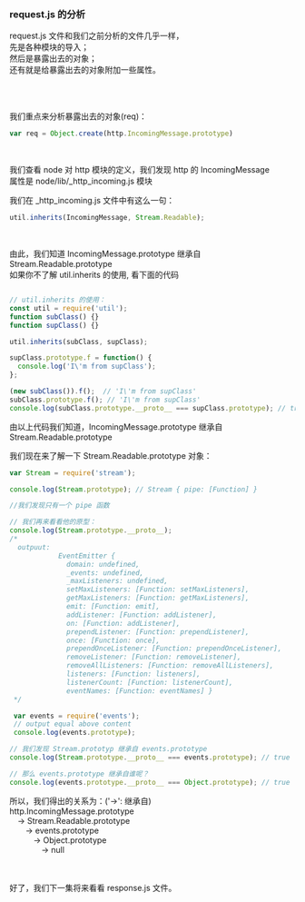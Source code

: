 ### request.js 的分析

request.js 文件和我们之前分析的文件几乎一样，<br />
先是各种模块的导入；<br />
然后是暴露出去的对象；<br />
还有就是给暴露出去的对象附加一些属性。 <br />

<br />
<br />

我们重点来分析暴露出去的对象(req)：
```javascript
var req = Object.create(http.IncomingMessage.prototype)
```

<br />

我们查看 node 对 http 模块的定义，我们发现 http 的 IncomingMessage <br />
属性是 node/lib/_http_incoming.js 模块 <br />


我们在 _http_incoming.js 文件中有这么一句：

```javascript
util.inherits(IncomingMessage, Stream.Readable);
```
<br />

由此，我们知道 IncomingMessage.prototype 继承自 Stream.Readable.prototype <br />
如果你不了解 util.inherits 的使用, 看下面的代码

```javascript

// util.inherits 的使用：
const util = require('util');
function subClass() {}
function supClass() {}

util.inherits(subClass, supClass);

supClass.prototype.f = function() {
  console.log('I\'m from supClass');
};

(new subClass()).f();  // 'I\'m from supClass'
subClass.prototype.f(); // 'I\'m from supClass'
console.log(subClass.prototype.__proto__ === supClass.prototype); // true
```

由以上代码我们知道，IncomingMessage.prototype 继承自 Stream.Readable.prototype
<br />

我们现在来了解一下 Stream.Readable.prototype 对象：
```javascript
var Stream = require('stream');

console.log(Stream.prototype); // Stream { pipe: [Function] }

//我们发现只有一个 pipe 函数

// 我们再来看看他的原型：
console.log(Stream.prototype.__proto__);
/*
  outpuut:
            EventEmitter {
              domain: undefined,
              _events: undefined,
              _maxListeners: undefined,
              setMaxListeners: [Function: setMaxListeners],
              getMaxListeners: [Function: getMaxListeners],
              emit: [Function: emit],
              addListener: [Function: addListener],
              on: [Function: addListener],
              prependListener: [Function: prependListener],
              once: [Function: once],
              prependOnceListener: [Function: prependOnceListener],
              removeListener: [Function: removeListener],
              removeAllListeners: [Function: removeAllListeners],
              listeners: [Function: listeners],
              listenerCount: [Function: listenerCount],
              eventNames: [Function: eventNames] }
 */

 var events = require('events');
 // output equal above content
 console.log(events.prototype);

// 我们发现 Stream.prototyp 继承自 events.prototype
console.log(Stream.prototype.__proto__ === events.prototype); // true

// 那么 events.prototype 继承自谁呢？
console.log(events.prototype.__proto__ === Object.prototype); // true


```

所以，我们得出的关系为：('->': 继承自)<br />
    http.IncomingMessage.prototype <br />
        &emsp;-> Stream.Readable.prototype <br />
        &emsp;&emsp;-> events.prototype  <br />
        &emsp;&emsp;&emsp;-> Object.prototype <br />
        &emsp;&emsp;&emsp;&emsp;-> null


<br />
<br />
好了，我们下一集将来看看 response.js 文件。



